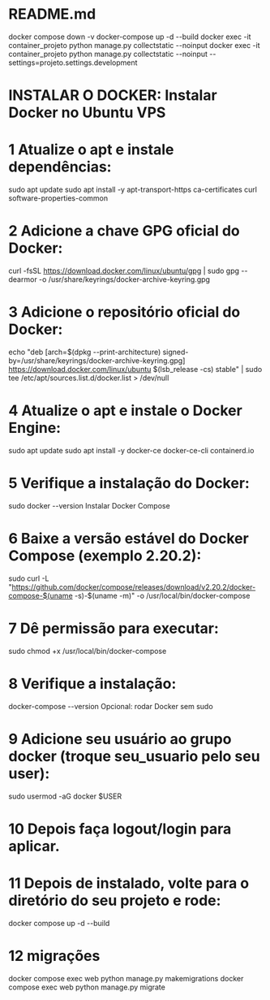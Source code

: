 # README.md



docker compose down -v
docker-compose up -d --build
docker exec -it container_projeto python manage.py collectstatic --noinput
docker exec -it container_projeto python manage.py collectstatic --noinput --settings=projeto.settings.development


# INSTALAR O DOCKER: Instalar Docker no Ubuntu VPS
# 1  Atualize o apt e instale dependências:
sudo apt update
sudo apt install -y apt-transport-https ca-certificates curl software-properties-common

# 2 Adicione a chave GPG oficial do Docker:
curl -fsSL https://download.docker.com/linux/ubuntu/gpg | sudo gpg --dearmor -o /usr/share/keyrings/docker-archive-keyring.gpg

# 3 Adicione o repositório oficial do Docker:
echo "deb [arch=$(dpkg --print-architecture) signed-by=/usr/share/keyrings/docker-archive-keyring.gpg] https://download.docker.com/linux/ubuntu $(lsb_release -cs) stable" | sudo tee /etc/apt/sources.list.d/docker.list > /dev/null

# 4 Atualize o apt e instale o Docker Engine:
sudo apt update
sudo apt install -y docker-ce docker-ce-cli containerd.io

# 5 Verifique a instalação do Docker:
sudo docker --version
Instalar Docker Compose

# 6 Baixe a versão estável do Docker Compose (exemplo 2.20.2):
sudo curl -L "https://github.com/docker/compose/releases/download/v2.20.2/docker-compose-$(uname -s)-$(uname -m)" -o /usr/local/bin/docker-compose

# 7 Dê permissão para executar:
sudo chmod +x /usr/local/bin/docker-compose

# 8 Verifique a instalação:
docker-compose --version
Opcional: rodar Docker sem sudo

# 9 Adicione seu usuário ao grupo docker (troque seu_usuario pelo seu user):
sudo usermod -aG docker $USER

# 10 Depois faça logout/login para aplicar.
# 11 Depois de instalado, volte para o diretório do seu projeto e rode:
docker compose up -d --build

# 12 migrações
docker compose exec web python manage.py makemigrations
docker compose exec web python manage.py migrate
